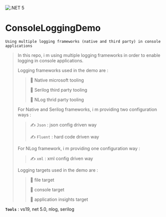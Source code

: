 ![.NET 5](https://github.com/aimenux/ConsoleLoggingDemo/workflows/.NET%205/badge.svg)

# ConsoleLoggingDemo
```
Using multiple logging frameworks (native and third party) in console applications
```

> In this repo, i m using multiple logging frameworks in order to enable logging in console applications.
>
> Logging frameworks used in the demo are :
>
>> :pushpin: Native microsoft tooling
>>
>> :pushpin: Serilog third party tooling
>>
>> :pushpin: NLog thrid party tooling
>
> For Native and Serilog frameworks, i m providing two configuration ways :
>
>> :writing_hand: `Json` : json config driven way
>>
>> :writing_hand: `Fluent` : hard code driven way
>>
> For NLog framework, i m providing one configuration way :
>
>> :writing_hand: `xml` : xml config driven way
>>
>
> Logging targets used in the demo are : 
>
>> :pushpin: file target
>>
>> :pushpin: console target
>>
>> :pushpin: application insights target
>

**`Tools`** : vs19, net 5.0, nlog, serilog